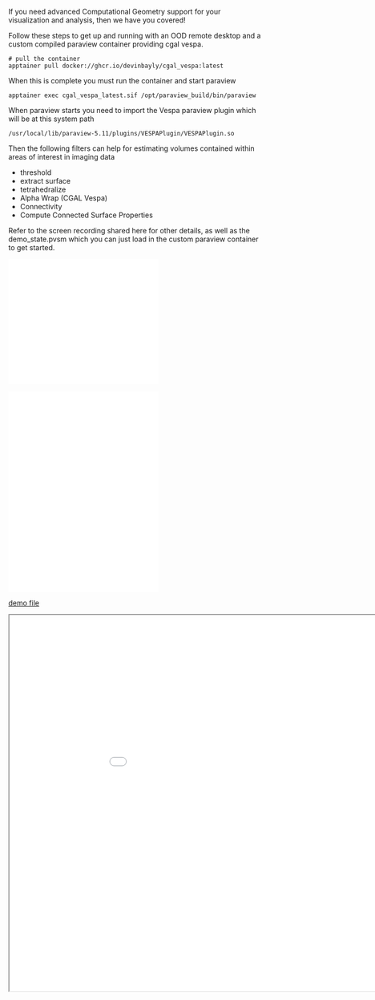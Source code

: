 If you need advanced Computational Geometry support for your
visualization and analysis, then we have you covered!

  

Follow these steps to get up and running with an OOD remote desktop and
a custom compiled paraview container providing cgal vespa.

  

    # pull the container
    apptainer pull docker://ghcr.io/devinbayly/cgal_vespa:latest

When this is complete you must run the container and start paraview

    apptainer exec cgal_vespa_latest.sif /opt/paraview_build/bin/paraview

When paraview starts you need to import the Vespa paraview plugin which
will be at this system path

    /usr/local/lib/paraview-5.11/plugins/VESPAPlugin/VESPAPlugin.so

  

Then the following filters can help for estimating volumes contained
within areas of interest in imaging data

-   threshold
-   extract surface
-   tetrahedralize
-   Alpha Wrap (CGAL Vespa)
-   Connectivity
-   Compute Connected Surface Properties

Refer to the screen recording shared here for other details, as well as
the demo\_state.pvsm which you can just load in the custom paraview
container to get started.

<span class="confluence-embedded-file-wrapper conf-macro output-inline"
data-hasbody="false"
data-macro-id="d471f096-cf31-47f0-b6b4-9431ed0c6065"
data-macro-name="view-file"><a href="/wiki/download/attachments/75989475/demo_state.pvsm?version=1" class="confluence-embedded-file"><embed src="../../all_images/uarizona.atlassian.net/wiki/download/thumbnails/75989475/demo_state.pvsm?version=1" height="250" /></a></span>

  

  

<span class="confluence-embedded-file-wrapper conf-macro output-inline"
data-hasbody="false"
data-macro-id="8ba4d727-39c1-4e14-9536-2d26f083d5b9"
data-macro-name="view-file"><a href="/wiki/download/attachments/75989475/vespa.mp4?version=1" class="confluence-embedded-file"><embed src="../../all_images/uarizona.atlassian.net/wiki/download/thumbnails/75989475/vespa.mp4?version=1" height="400" /></a></span>

  

  

  

  

  

  

<span id="confluence-server-performance"
style="display:none;">{"serverDuration": 17, "requestCorrelationId":
"6bc9cdeba83c4a7bb82f184a96d6b19b"}</span>


[demo file](scripts/demo_state.pvsm)

<iframe width="1000" height="750" title="Paraview on HPC walkthrough" src="videos/vespa.mp4" allowfullscreen></iframe>